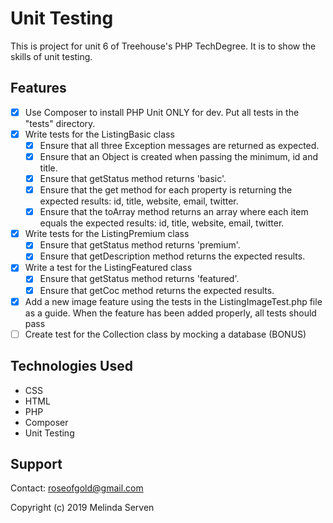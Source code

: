 # Unit Testing
This is project for unit 6 of Treehouse's PHP TechDegree. It is to show the skills of unit testing.

## Features
- [x] Use Composer to install PHP Unit ONLY for dev. Put all tests in the "tests" directory.
- [x] Write tests for the ListingBasic class
    - [x] Ensure that all three Exception messages are returned as expected.
    - [x] Ensure that an Object is created when passing the minimum, id and title.
    - [x] Ensure that getStatus method returns 'basic'.
    - [x] Ensure that the get method for each property is returning the expected results: id, title, website, email, twitter.
    - [x] Ensure that the toArray method returns an array where each item equals the expected results: id, title, website, email, twitter.
- [x] Write tests for the ListingPremium class
    - [x] Ensure that getStatus method returns 'premium'.
    - [x] Ensure that getDescription method returns the expected results.
- [x] Write a test for the ListingFeatured class
    - [x] Ensure that getStatus method returns 'featured'.
    - [x] Ensure that getCoc method returns the expected results.
- [x] Add a new image feature using the tests in the ListingImageTest.php file as a guide. When the feature has been added properly, all tests should pass
- [ ] Create test for the Collection class by mocking a database (BONUS)

## Technologies Used
* CSS
* HTML
* PHP
* Composer
* Unit Testing

## Support
Contact: roseofgold@gmail.com

Copyright (c) 2019 Melinda Serven
